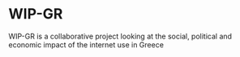 # WIP-GR
WIP-GR is a collaborative project looking at the social, political and economic impact of the internet use in Greece
